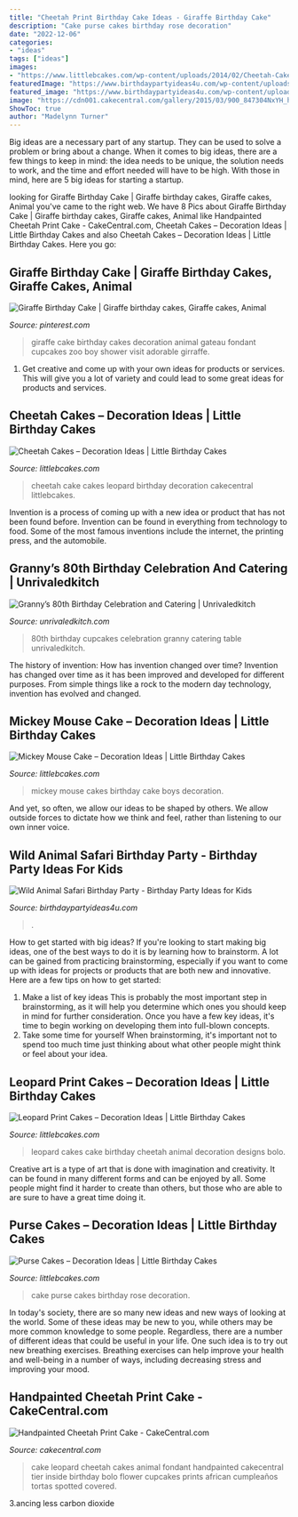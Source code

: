 ```yaml
---
title: "Cheetah Print Birthday Cake Ideas - Giraffe Birthday Cake"
description: "Cake purse cakes birthday rose decoration"
date: "2022-12-06"
categories:
- "ideas"
tags: ["ideas"]
images:
- "https://www.littlebcakes.com/wp-content/uploads/2014/02/Cheetah-Cakes-Pictures.jpg"
featuredImage: "https://www.birthdaypartyideas4u.com/wp-content/uploads/2017/02/Wild-Animal-Safari-Birthday-Party-Cake-600x900.jpg"
featured_image: "https://www.birthdaypartyideas4u.com/wp-content/uploads/2017/02/Wild-Animal-Safari-Birthday-Party-Cake-600x900.jpg"
image: "https://cdn001.cakecentral.com/gallery/2015/03/900_847304NxYH_handpainted-cheetah-print-cake.jpg"
ShowToc: true
author: "Madelynn Turner"
---
```



Big ideas are a necessary part of any startup. They can be used to solve a problem or bring about a change. When it comes to big ideas, there are a few things to keep in mind: the idea needs to be unique, the solution needs to work, and the time and effort needed will have to be high. With those in mind, here are 5 big ideas for starting a startup.

	

		
looking for Giraffe Birthday Cake | Giraffe birthday cakes, Giraffe cakes, Animal you've came to the right web. We have 8 Pics about Giraffe Birthday Cake | Giraffe birthday cakes, Giraffe cakes, Animal like Handpainted Cheetah Print Cake - CakeCentral.com, Cheetah Cakes – Decoration Ideas | Little Birthday Cakes and also Cheetah Cakes – Decoration Ideas | Little Birthday Cakes. Here you go:
		
    
## Giraffe Birthday Cake | Giraffe Birthday Cakes, Giraffe Cakes, Animal

<img loading=lazy src="https://i.pinimg.com/736x/1d/29/98/1d2998370e521d5abfd40ab8234e6897--giraffe-cake-birthday-giraffes.jpg" onerror="this.onerror=null;this.src='https://tse3.mm.bing.net/th?id=OIP.C5PWt7tJuSUBBlrI7X0FeQHaHa&amp;pid=15.1';" alt="Giraffe Birthday Cake | Giraffe birthday cakes, Giraffe cakes, Animal">

_Source: pinterest.com_

>giraffe cake birthday cakes decoration animal gateau fondant cupcakes zoo boy shower visit adorable girraffe. 

	

1. Get creative and come up with your own ideas for products or services. This will give you a lot of variety and could lead to some great ideas for products and services.

    
## Cheetah Cakes – Decoration Ideas | Little Birthday Cakes

<img loading=lazy src="https://www.littlebcakes.com/wp-content/uploads/2014/02/Cheetah-Cakes-Pictures.jpg" onerror="this.onerror=null;this.src='https://tse3.mm.bing.net/th?id=OIP.5NS714f2F-Ea1bpK9q1DSAHaJ4&amp;pid=15.1';" alt="Cheetah Cakes – Decoration Ideas | Little Birthday Cakes">

_Source: littlebcakes.com_

>cheetah cake cakes leopard birthday decoration cakecentral littlebcakes. 

	

Invention is a process of coming up with a new idea or product that has not been found before. Invention can be found in everything from technology to food. Some of the most famous inventions include the internet, the printing press, and the automobile.

    
## Granny’s 80th Birthday Celebration And Catering | Unrivaledkitch

<img loading=lazy src="https://www.unrivaledkitch.com/wp-content/uploads/2013/06/DSC06090.jpg" onerror="this.onerror=null;this.src='https://tse3.mm.bing.net/th?id=OIP.6UJzrtSgR97zo9vvXF1HRgHaFj&amp;pid=15.1';" alt="Granny’s 80th Birthday Celebration and Catering | Unrivaledkitch">

_Source: unrivaledkitch.com_

>80th birthday cupcakes celebration granny catering table unrivaledkitch. 

	

The history of invention: How has invention changed over time?
Invention has changed over time as it has been improved and developed for different purposes. From simple things like a rock to the modern day technology, invention has evolved and changed.

    
## Mickey Mouse Cake – Decoration Ideas | Little Birthday Cakes

<img loading=lazy src="http://www.littlebcakes.com/wp-content/uploads/2013/08/Mickey-Mouse-Birthday-Cakes-For-Boys.jpg" onerror="this.onerror=null;this.src='https://tse2.mm.bing.net/th?id=OIP.hbV-Q4n4n7c0lAYamRJHIgHaLG&amp;pid=15.1';" alt="Mickey Mouse Cake – Decoration Ideas | Little Birthday Cakes">

_Source: littlebcakes.com_

>mickey mouse cakes birthday cake boys decoration. 

	

And yet, so often, we allow our ideas to be shaped by others. We allow outside forces to dictate how we think and feel, rather than listening to our own inner voice.

    
## Wild Animal Safari Birthday Party - Birthday Party Ideas For Kids

<img loading=lazy src="https://www.birthdaypartyideas4u.com/wp-content/uploads/2017/02/Wild-Animal-Safari-Birthday-Party-Cake-600x900.jpg" onerror="this.onerror=null;this.src='https://tse4.mm.bing.net/th?id=OIP.H5M1bjP7OwwnzKgM9AzQkQHaLH&amp;pid=15.1';" alt="Wild Animal Safari Birthday Party - Birthday Party Ideas for Kids">

_Source: birthdaypartyideas4u.com_

>. 

	

How to get started with big ideas?
If you're looking to start making big ideas, one of the best ways to do it is by learning how to brainstorm. A lot can be gained from practicing brainstorming, especially if you want to come up with ideas for projects or products that are both new and innovative. Here are a few tips on how to get started: 
1. Make a list of key ideas 
This is probably the most important step in brainstorming, as it will help you determine which ones you should keep in mind for further consideration. Once you have a few key ideas, it's time to begin working on developing them into full-blown concepts. 
2. Take some time for yourself 
When brainstorming, it's important not to spend too much time just thinking about what other people might think or feel about your idea.

    
## Leopard Print Cakes – Decoration Ideas | Little Birthday Cakes

<img loading=lazy src="http://www.littlebcakes.com/wp-content/uploads/2014/02/Leopard-Print-Cake-Ideas.jpg" onerror="this.onerror=null;this.src='https://tse1.mm.bing.net/th?id=OIP.g_2jRshugm6qVp9RAZptXAHaJ4&amp;pid=15.1';" alt="Leopard Print Cakes – Decoration Ideas | Little Birthday Cakes">

_Source: littlebcakes.com_

>leopard cakes cake birthday cheetah animal decoration designs bolo. 

	

Creative art is a type of art that is done with imagination and creativity. It can be found in many different forms and can be enjoyed by all. Some people might find it harder to create than others, but those who are able to are sure to have a great time doing it.

    
## Purse Cakes – Decoration Ideas | Little Birthday Cakes

<img loading=lazy src="http://www.littlebcakes.com/wp-content/uploads/2014/02/Purse-Cake-Images.jpg" onerror="this.onerror=null;this.src='https://tse1.mm.bing.net/th?id=OIP.inol8CYeW5EMHimXW5Tg1QHaFh&amp;pid=15.1';" alt="Purse Cakes – Decoration Ideas | Little Birthday Cakes">

_Source: littlebcakes.com_

>cake purse cakes birthday rose decoration. 

	

In today's society, there are so many new ideas and new ways of looking at the world. Some of these ideas may be new to you, while others may be more common knowledge to some people. Regardless, there are a number of different ideas that could be useful in your life. One such idea is to try out new breathing exercises. Breathing exercises can help improve your health and well-being in a number of ways, including decreasing stress and improving your mood.

    
## Handpainted Cheetah Print Cake - CakeCentral.com

<img loading=lazy src="https://cdn001.cakecentral.com/gallery/2015/03/900_847304NxYH_handpainted-cheetah-print-cake.jpg" onerror="this.onerror=null;this.src='https://tse4.mm.bing.net/th?id=OIP.QnjRcBrPbqdWTEiYdSdBPQHaLH&amp;pid=15.1';" alt="Handpainted Cheetah Print Cake - CakeCentral.com">

_Source: cakecentral.com_

>cake leopard cheetah cakes animal fondant handpainted cakecentral tier inside birthday bolo flower cupcakes prints african cumpleaños tortas spotted covered. 

	

3.ancing less carbon dioxide 

